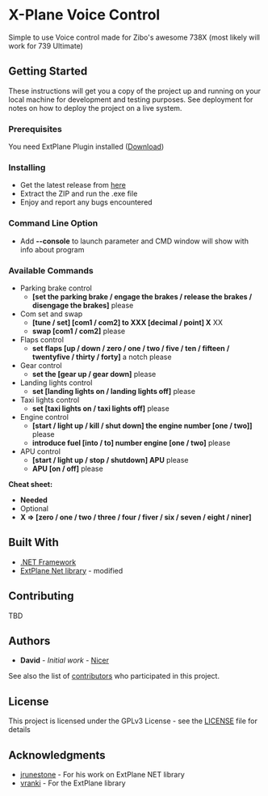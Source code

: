 # X-Plane Voice Control

Simple to use Voice control made for Zibo's awesome 738X (most likely will work for 739 Ultimate)

## Getting Started

These instructions will get you a copy of the project up and running on your local machine for development and testing purposes. See deployment for notes on how to deploy the project on a live system.

### Prerequisites

You need ExtPlane Plugin installed ([Download](https://github.com/vranki/ExtPlane/releases))


### Installing

* Get the latest release from [here](https://github.com/Najsr/X-Plane-Voice-Control/releases)
* Extract the ZIP and run the .exe file 
* Enjoy and report any bugs encountered

### Command Line Option

* Add __--console__ to launch parameter and CMD window will show with info about program

### Available Commands
* Parking brake control
  * __[set the parking brake / engage the brakes / release the brakes / disengage the brakes]__ please
* Com set and swap
  *  __[tune / set] [com1 / com2] to XXX [decimal / point] X__ XX
  *  __swap [com1 / com2]__ please
* Flaps control
  * __set flaps [up / down / zero / one / two / five / ten / fifteen / twentyfive / thirty / forty]__ a notch please
* Gear control
  * __set the [gear up / gear down]__ please
* Landing lights control
  *  __set [landing lights on / landing lights off]__ please
* Taxi lights control
  *  __set [taxi lights on / taxi lights off]__ please
* Engine control
  *  __[start / light up / kill / shut down] the engine number [one / two]]__ please
  *  __introduce fuel [into / to] number engine [one / two]__ please
* APU control
  *  __[start / light up / stop / shutdown] APU__ please
  *  __APU [on / off]__ please

__Cheat sheet:__  
* __Needed__ 
* Optional
* __X => [zero / one / two / three / four / fiver / six / seven / eight / niner]__

## Built With

* [.NET Framework](https://www.microsoft.com/net/download/windows/)
* [ExtPlane Net library](https://github.com/Najsr/ExtPlaneNet) - modified

## Contributing

TBD

## Authors

* **David** - *Initial work* - [Nicer](https://github.com/Najsr)

See also the list of [contributors](https://github.com/Najsr/X-Plane-Voice-Control/graphs/contributors) who participated in this project.

## License

This project is licensed under the GPLv3 License - see the [LICENSE](LICENSE) file for details

## Acknowledgments

* [jrunestone](https://github.com/jrunestone) - For his work on ExtPlane NET library
* [vranki](https://github.com/ranki) - For the ExtPlane library
